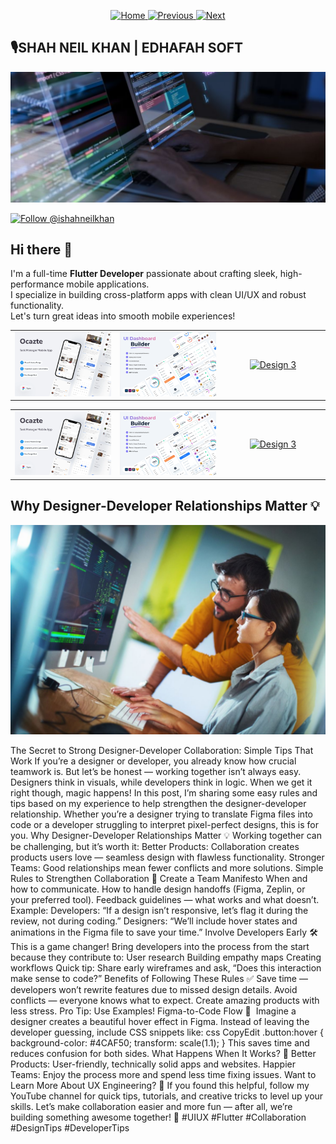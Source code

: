 
<p align="center">
  <a href="https://github.com/ishahneilkhan" target="_blank">
    <img src="https://img.shields.io/badge/Home-6f42c1?style=for-the-badge&logo=github&logoColor=white" alt="Home" />
  </a>
  <a href="https://github.com/ishahneilkhan/Assignments" target="_blank">
    <img src="https://img.shields.io/badge/Previous-555555?style=for-the-badge&logo=arrow-left&logoColor=white" alt="Previous" />
  </a>
  <a href="https://github.com/ishahneilkhan/gallery" target="_blank">
    <img src="https://img.shields.io/badge/Next-1E40AF?style=for-the-badge&logo=arrow-right&logoColor=white" alt="Next" />
  </a>
</p>


## 🎙️SHAH NEIL KHAN | EDHAFAH SOFT

![Cover](https://github.com/ishahneilkhan/Gallery/raw/main/Frame%202%20(1).svg)




[![Follow @ishahneilkhan](https://img.shields.io/badge/Follow-@ishahneilkhan-black?style=for-the-badge&logo=github)](https://github.com/ishahneilkhan)



## Hi there 👋

I'm a full-time **Flutter Developer** passionate about crafting sleek, high-performance mobile applications.  
I specialize in building cross-platform apps with clean UI/UX and robust functionality.  
Let's turn great ideas into smooth mobile experiences!







<table>
  <tr>
    <td align="center" width="33%">
      <a href="https://github.com/ishahneilkhan/Gallery/blob/main/Frame%2034.svg" target="_blank">
        <img src="https://raw.githubusercontent.com/ishahneilkhan/Gallery/main/Frame%2034.svg" alt="Design 1" width="250" />
      </a>
    </td>
    <td align="center" width="33%">
      <a href="https://github.com/ishahneilkhan/Gallery/blob/main/Frame%2035.svg" target="_blank">
        <img src="https://raw.githubusercontent.com/ishahneilkhan/Gallery/main/Frame%2035.svg" alt="Design 2" width="250" />
      </a>
    </td>
    <td align="center" width="33%">
      <a href="https://github.com/ishahneilkhan/Gallery/blob/main/Frame%2036.svg" target="_blank">
        <img src="https://raw.githubusercontent.com/ishahneilkhan/Gallery/main/Frame%2036.svg" alt="Design 3" width="250" />
      </a>
    </td>
  </tr>
</table>


<table>
  <tr>
    <td align="center" width="33%">
      <a href="https://github.com/ishahneilkhan/Gallery/blob/main/Frame%2034.svg" target="_blank">
        <img src="https://raw.githubusercontent.com/ishahneilkhan/Gallery/main/Frame%2034.svg" alt="Design 1" width="250" />
      </a>
    </td>
    <td align="center" width="33%">
      <a href="https://github.com/ishahneilkhan/Gallery/blob/main/Frame%2035.svg" target="_blank">
        <img src="https://raw.githubusercontent.com/ishahneilkhan/Gallery/main/Frame%2035.svg" alt="Design 2" width="250" />
      </a>
    </td>
    <td align="center" width="33%">
      <a href="https://github.com/ishahneilkhan/Gallery/blob/main/Frame%2036.svg" target="_blank">
        <img src="https://raw.githubusercontent.com/ishahneilkhan/Gallery/main/Frame%2036.svg" alt="Design 3" width="250" />
      </a>
    </td>
  </tr>
</table>



## Why Designer-Developer Relationships Matter 💡

<p align="center">
  <img src="https://github.com/ishahneilkhan/Gallery/raw/main/Cover%2011.svg" alt="Designer Developer Collaboration Cover" />
</p>

The Secret to Strong Designer-Developer Collaboration: Simple Tips That Work
If you’re a designer or developer, you already know how crucial teamwork is. But let’s be honest — working together isn’t always easy. Designers think in visuals, while developers think in logic. When we get it right though, magic happens!
In this post, I’m sharing some easy rules and tips based on my experience to help strengthen the designer-developer relationship. Whether you’re a designer trying to translate Figma files into code or a developer struggling to interpret pixel-perfect designs, this is for you.
Why Designer-Developer Relationships Matter 💡
Working together can be challenging, but it’s worth it:
Better Products: Collaboration creates products users love — seamless design with flawless functionality.
Stronger Teams: Good relationships mean fewer conflicts and more solutions.
Simple Rules to Strengthen Collaboration 🔗
Create a Team Manifesto
When and how to communicate.
How to handle design handoffs (Figma, Zeplin, or your preferred tool).
Feedback guidelines — what works and what doesn’t.
Example:
Developers: “If a design isn’t responsive, let’s flag it during the review, not during coding.”
Designers: “We’ll include hover states and animations in the Figma file to save your time.”
Involve Developers Early 🛠️  This is a game changer! Bring developers into the process from the start because they contribute to:
User research
Building empathy maps
Creating workflows
Quick tip: Share early wireframes and ask, “Does this interaction make sense to code?”
Benefits of Following These Rules ✅
Save time — developers won’t rewrite features due to missed design details.
Avoid conflicts — everyone knows what to expect.
Create amazing products with less stress.
Pro Tip: Use Examples!
Figma-to-Code Flow 🌟  Imagine a designer creates a beautiful hover effect in Figma. Instead of leaving the developer guessing, include CSS snippets like:
css
CopyEdit
.button:hover { background-color: #4CAF50; transform: scale(1.1); }
This saves time and reduces confusion for both sides.
What Happens When It Works? 🥳
Better Products: User-friendly, technically solid apps and websites.
Happier Teams: Enjoy the process more and spend less time fixing issues.
Want to Learn More About UX Engineering? 🎥
If you found this helpful, follow my YouTube channel for quick tips, tutorials, and creative tricks to level up your skills.
Let’s make collaboration easier and more fun — after all, we’re building something awesome together! 🚀
#UIUX #Flutter #Collaboration #DesignTips #DeveloperTips
